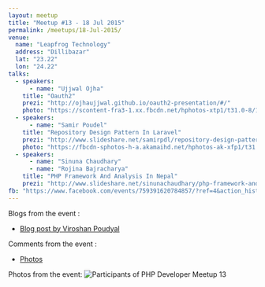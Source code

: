 ```yaml
---
layout: meetup
title: "Meetup #13 - 18 Jul 2015"
permalink: /meetups/18-Jul-2015/
venue:
  name: "Leapfrog Technology"
  address: "Dillibazar"
  lat: "23.22"
  lon: "24.22"
talks:
  - speakers:
      - name: "Ujjwal Ojha"
    title: "Oauth2"
    prezi: "http://ojhaujjwal.github.io/oauth2-presentation/#/"
    photo: "https://scontent-fra3-1.xx.fbcdn.net/hphotos-xtp1/t31.0-8/10380514_10204413762324886_1118680130607428515_o.jpg"
  - speakers:
      - name: "Samir Poudel"
    title: "Repository Design Pattern In Laravel"
    prezi: "http://www.slideshare.net/samirpdl/repository-design-pattern-in-laravel-samir-poudel"
    photo: "https://fbcdn-sphotos-h-a.akamaihd.net/hphotos-ak-xfp1/t31.0-8/11722419_10204413770005078_1809842792086672550_o.jpg"
  - speakers:
      - name: "Sinuna Chaudhary"
      - name: "Rojina Bajracharya"
    title: "PHP Framework And Analysis In Nepal"
    prezi: "http://www.slideshare.net/sinunachaudhary/php-framework-and-analysis-in-nepal"
fb: "https://www.facebook.com/events/759391620784857/?ref=4&action_history=null"
---
```


Blogs from the event :

  - [Blog post by Viroshan Poudyal](http://bit.ly/1RMvKpI)

Comments from the event :

  - [Photos](http://on.fb.me/1CTbgoi)

Photos from the event:
![Participants of PHP Developer Meetup 13](https://scontent-ams3-1.xx.fbcdn.net/hphotos-xtf1/v/t1.0-9/11751784_10204413762604893_923957895667384596_n.jpg?oh=1628feff51e023350ceb07b00d0500e8&oe=56114C1B "Participants of PHP Developer Meetup 13")
